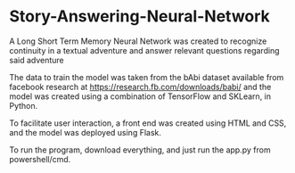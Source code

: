 # Story-Answering-Neural-Network
A Long Short Term Memory Neural Network was created to recognize continuity in a textual adventure and answer relevant questions regarding said adventure


The data to train the model was taken from the bAbi dataset available from facebook research at https://research.fb.com/downloads/babi/ and the model was created using a combination of TensorFlow and SKLearn, in Python.

To facilitate user interaction, a front end was created using HTML and CSS, and the model was deployed using Flask.


To run the program, download everything, and just run the app.py from powershell/cmd.

